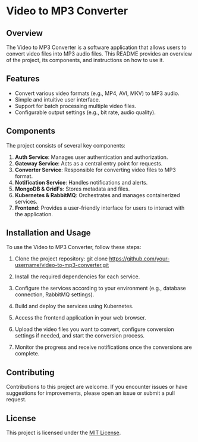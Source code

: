 # Video to MP3 Converter

## Overview

The Video to MP3 Converter is a software application that allows users to convert video files into MP3 audio files. This README provides an overview of the project, its components, and instructions on how to use it.

## Features

- Convert various video formats (e.g., MP4, AVI, MKV) to MP3 audio.
- Simple and intuitive user interface.
- Support for batch processing multiple video files.
- Configurable output settings (e.g., bit rate, audio quality).

## Components

The project consists of several key components:

1. **Auth Service**: Manages user authentication and authorization.
2. **Gateway Service**: Acts as a central entry point for requests.
3. **Converter Service**: Responsible for converting video files to MP3 format.
4. **Notification Service**: Handles notifications and alerts.
5. **MongoDB & GridFs**: Stores metadata and files.
6. **Kubernetes & RabbitMQ**: Orchestrates and manages containerized services.
7. **Frontend**: Provides a user-friendly interface for users to interact with the application.

## Installation and Usage

To use the Video to MP3 Converter, follow these steps:

1. Clone the project repository:
git clone https://github.com/your-username/video-to-mp3-converter.git

2. Install the required dependencies for each service.

3. Configure the services according to your environment (e.g., database connection, RabbitMQ settings).

4. Build and deploy the services using Kubernetes.

5. Access the frontend application in your web browser.

6. Upload the video files you want to convert, configure conversion settings if needed, and start the conversion process.

7. Monitor the progress and receive notifications once the conversions are complete.

## Contributing

Contributions to this project are welcome. If you encounter issues or have suggestions for improvements, please open an issue or submit a pull request.

## License

This project is licensed under the [MIT License](LICENSE).
